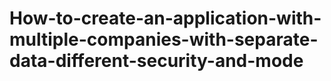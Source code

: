 # How-to-create-an-application-with-multiple-companies-with-separate-data-different-security-and-mode